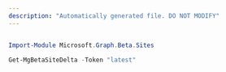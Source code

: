 ```yaml
---
description: "Automatically generated file. DO NOT MODIFY"
---
```


```powershell

Import-Module Microsoft.Graph.Beta.Sites

Get-MgBetaSiteDelta -Token "latest" 

```